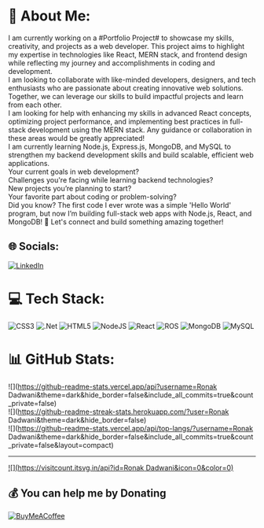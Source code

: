 # 💫 About Me:
I am currently working on a #Portfolio Project# to showcase my skills, creativity, and projects as a web developer. This project aims to highlight my expertise in technologies like React, MERN stack, and frontend design while reflecting my journey and accomplishments in coding and development.<br>I am looking to collaborate with like-minded developers, designers, and tech enthusiasts who are passionate about creating innovative web solutions. Together, we can leverage our skills to build impactful projects and learn from each other.<br>I am looking for help with enhancing my skills in advanced React concepts, optimizing project performance, and implementing best practices in full-stack development using the MERN stack. Any guidance or collaboration in these areas would be greatly appreciated!<br>I am currently learning Node.js, Express.js, MongoDB, and MySQL to strengthen my backend development skills and build scalable, efficient web applications.<br>Your current goals in web development?<br>Challenges you're facing while learning backend technologies?<br>New projects you’re planning to start?<br>Your favorite part about coding or problem-solving?<br>Did you know? The first code I ever wrote was a simple 'Hello World' program, but now I’m building full-stack web apps with Node.js, React, and MongoDB! 🚀 Let's connect and build something amazing together!


## 🌐 Socials:
[![LinkedIn](https://img.shields.io/badge/LinkedIn-%230077B5.svg?logo=linkedin&logoColor=white)](https://linkedin.com/in/https://www.linkedin.com/in/ronakdadwani/) 

# 💻 Tech Stack:
![CSS3](https://img.shields.io/badge/css3-%231572B6.svg?style=for-the-badge&logo=css3&logoColor=white) ![.Net](https://img.shields.io/badge/.NET-5C2D91?style=for-the-badge&logo=.net&logoColor=white) ![HTML5](https://img.shields.io/badge/html5-%23E34F26.svg?style=for-the-badge&logo=html5&logoColor=white) ![NodeJS](https://img.shields.io/badge/node.js-6DA55F?style=for-the-badge&logo=node.js&logoColor=white) ![React](https://img.shields.io/badge/react-%2320232a.svg?style=for-the-badge&logo=react&logoColor=%2361DAFB) ![ROS](https://img.shields.io/badge/ros-%230A0FF9.svg?style=for-the-badge&logo=ros&logoColor=white) ![MongoDB](https://img.shields.io/badge/MongoDB-%234ea94b.svg?style=for-the-badge&logo=mongodb&logoColor=white) ![MySQL](https://img.shields.io/badge/mysql-4479A1.svg?style=for-the-badge&logo=mysql&logoColor=white)
# 📊 GitHub Stats:
![](https://github-readme-stats.vercel.app/api?username=Ronak Dadwani&theme=dark&hide_border=false&include_all_commits=true&count_private=false)<br/>
![](https://github-readme-streak-stats.herokuapp.com/?user=Ronak Dadwani&theme=dark&hide_border=false)<br/>
![](https://github-readme-stats.vercel.app/api/top-langs/?username=Ronak Dadwani&theme=dark&hide_border=false&include_all_commits=true&count_private=false&layout=compact)

---
[![](https://visitcount.itsvg.in/api?id=Ronak Dadwani&icon=0&color=0)](https://visitcount.itsvg.in)

  ## 💰 You can help me by Donating
  [![BuyMeACoffee](https://img.shields.io/badge/Buy%20Me%20a%20Coffee-ffdd00?style=for-the-badge&logo=buy-me-a-coffee&logoColor=black)](https://buymeacoffee.com/@CodeWithRonak) 

  
<!-- Proudly created with GPRM ( https://gprm.itsvg.in ) -->
